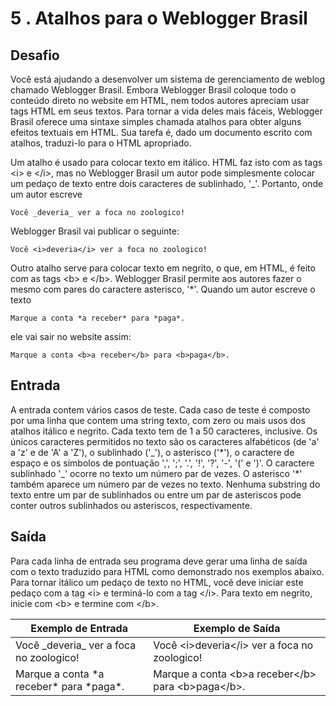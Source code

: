 # 5 . Atalhos para o Weblogger Brasil

## Desafio

Você está ajudando a desenvolver um sistema de gerenciamento de weblog chamado Weblogger Brasil. Embora Weblogger Brasil coloque todo o conteúdo direto no website em HTML, nem todos autores apreciam usar tags HTML em seus textos. Para tornar a vida deles mais fáceis, Weblogger Brasil oferece uma sintaxe simples chamada atalhos para obter alguns efeitos textuais em HTML. Sua tarefa é, dado um documento escrito com atalhos, traduzi-lo para o HTML apropriado.


Um atalho é usado para colocar texto em itálico. HTML faz isto com as tags \<i> e \</i>, mas no Weblogger Brasil um autor pode simplesmente colocar um pedaço de texto entre dois caracteres de sublinhado, '\_'. Portanto, onde um autor escreve

    Você _deveria_ ver a foca no zoologico!

Weblogger Brasil vai publicar o seguinte:

    Você <i>deveria</i> ver a foca no zoologico!

Outro atalho serve para colocar texto em negrito, o que, em HTML, é feito com as tags \<b> e \</b>. Weblogger Brasil permite aos autores fazer o mesmo com pares do caractere asterisco, '\*'. Quando um autor escreve o texto

    Marque a conta *a receber* para *paga*.

ele vai sair no website assim:

    Marque a conta <b>a receber</b> para <b>paga</b>.

## Entrada

A entrada contem vários casos de teste. Cada caso de teste é composto por uma linha que contem uma string texto, com zero ou mais usos dos atalhos itálico e negrito. Cada texto tem de 1 a 50 caracteres, inclusive. Os únicos caracteres permitidos no texto são os caracteres alfabéticos (de 'a' a 'z' e de 'A' a 'Z'), o sublinhado ('\_'), o asterisco ('\*'), o caractere de espaço e os símbolos de pontuação ',', ';', '.', '!', '?', '-', '(' e ')'. O caractere sublinhado '\_' ocorre no texto um número par de vezes. O asterisco '\*' também aparece um número par de vezes no texto. Nenhuma substring do texto entre um par de sublinhados ou entre um par de asteriscos pode conter outros sublinhados ou asteriscos, respectivamente.

## Saída

Para cada linha de entrada seu programa deve gerar uma linha de saída com o texto traduzido para HTML como demonstrado nos exemplos abaixo. Para tornar itálico um pedaço de texto no HTML, você deve iniciar este pedaço com a tag \<i> e terminá-lo com a tag \</i>. Para texto em negrito, inicie com \<b> e termine com \</b>.

Exemplo de Entrada | Exemplo de Saída
-|-
Você \_deveria_ ver a foca no zoologico! | Você \<i>deveria\</i> ver a foca no zoologico!
Marque a conta \*a receber* para \*paga*. |  Marque a conta \<b>a receber\</b> para \<b>paga\</b>.